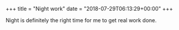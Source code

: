 +++
title = "Night work"
date = "2018-07-29T06:13:29+00:00"
+++

Night is definitely the right time for me to get real work done.
			
